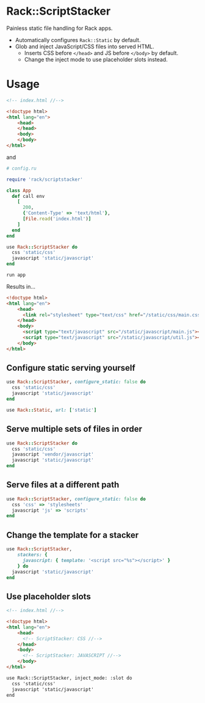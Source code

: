 # Rack::ScriptStacker

Painless static file handling for Rack apps.

- Automatically configures `Rack::Static` by default.
- Glob and inject JavaScript/CSS files into served HTML.
  - Inserts CSS before `</head>` and JS before `</body>` by default.
  - Change the inject mode to use placeholder slots instead.

# Usage

```html
<!-- index.html //-->

<!doctype html>
<html lang="en">
    <head>
    </head>
    <body>
    </body>
</html>
```

and

```ruby
# config.ru

require 'rack/scriptstacker'

class App
  def call env
    [
      200,
      {'Content-Type' => 'text/html'},
      [File.read('index.html')]
    ]
  end
end

use Rack::ScriptStacker do
  css 'static/css'
  javascript 'static/javascript'
end

run app
```

Results in...

```html
<!doctype html>
<html lang="en">
    <head>
      <link rel="stylesheet" type="text/css" href="/static/css/main.css" />
    </head>
    <body>
      <script type="text/javascript" src="/static/javascript/main.js"></script>
      <script type="text/javascript" src="/static/javascript/util.js"></script>
    </body>
</html>
```

## Configure static serving yourself

```ruby
use Rack::ScriptStacker, configure_static: false do
  css 'static/css'
  javascript 'static/javascript'
end

use Rack::Static, url: ['static']
```

## Serve multiple sets of files in order

```ruby
use Rack::ScriptStacker do
  css 'static/css'
  javascript 'vendor/javascript'
  javascript 'static/javascript'
end
```

## Serve files at a different path

```ruby
use Rack::ScriptStacker, configure_static: false do
  css 'css' => 'stylesheets'
  javascript 'js' => 'scripts'
end
```

## Change the template for a stacker

```ruby
use Rack::ScriptStacker,
    stackers: {
      javascript: { template: '<script src="%s"></script>' }
    } do
  javascript 'static/javascript'
end
```

## Use placeholder slots

```html
<!-- index.html //-->

<!doctype html>
<html lang="en">
    <head>
      <!-- ScriptStacker: CSS //-->
    </head>
    <body>
      <!-- ScriptStacker: JAVASCRIPT //-->
    </body>
</html>

use Rack::ScriptStacker, inject_mode: :slot do
  css 'static/css'
  javascript 'static/javascript'
end
```
